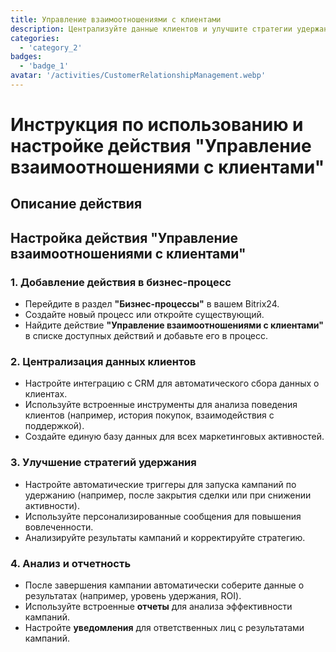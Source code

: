 ```yaml
---
title: Управление взаимоотношениями с клиентами
description: Централизуйте данные клиентов и улучшите стратегии удержания.
categories: 
  - 'category_2'
badges: 
  - 'badge_1'
avatar: '/activities/CustomerRelationshipManagement.webp'
---
```


# Инструкция по использованию и настройке действия "Управление взаимоотношениями с клиентами"

## Описание действия

## **Настройка действия "Управление взаимоотношениями с клиентами"**

### 1. Добавление действия в бизнес-процесс
- Перейдите в раздел **"Бизнес-процессы"** в вашем Bitrix24.
- Создайте новый процесс или откройте существующий.
- Найдите действие **"Управление взаимоотношениями с клиентами"** в списке доступных действий и добавьте его в процесс.

### 2. Централизация данных клиентов
- Настройте интеграцию с CRM для автоматического сбора данных о клиентах.
- Используйте встроенные инструменты для анализа поведения клиентов (например, история покупок, взаимодействия с поддержкой).
- Создайте единую базу данных для всех маркетинговых активностей.

### 3. Улучшение стратегий удержания
- Настройте автоматические триггеры для запуска кампаний по удержанию (например, после закрытия сделки или при снижении активности).
- Используйте персонализированные сообщения для повышения вовлеченности.
- Анализируйте результаты кампаний и корректируйте стратегию.

### 4. Анализ и отчетность
- После завершения кампании автоматически соберите данные о результатах (например, уровень удержания, ROI).
- Используйте встроенные **отчеты** для анализа эффективности кампаний.
- Настройте **уведомления** для ответственных лиц с результатами кампаний.